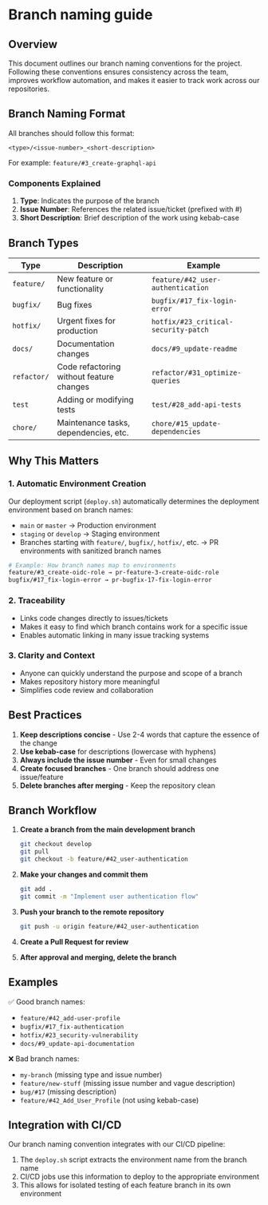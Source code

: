 # Branch naming guide

## Overview

This document outlines our branch naming conventions for the project. Following these conventions ensures consistency across the team, improves workflow automation, and makes it easier to track work across our repositories.

## Branch Naming Format

All branches should follow this format:

```
<type>/<issue-number>_<short-description>
```

For example: `feature/#3_create-graphql-api`

### Components Explained

1. **Type**: Indicates the purpose of the branch
2. **Issue Number**: References the related issue/ticket (prefixed with #)
3. **Short Description**: Brief description of the work using kebab-case

## Branch Types

| Type | Description | Example |
|------|-------------|---------|
| `feature/` | New feature or functionality | `feature/#42_user-authentication` |
| `bugfix/` | Bug fixes | `bugfix/#17_fix-login-error` |
| `hotfix/` | Urgent fixes for production | `hotfix/#23_critical-security-patch` |
| `docs/` | Documentation changes | `docs/#9_update-readme` |
| `refactor/` | Code refactoring without feature changes | `refactor/#31_optimize-queries` |
| `test` | Adding or modifying tests | `test/#28_add-api-tests` |
| `chore/` | Maintenance tasks, dependencies, etc. | `chore/#15_update-dependencies` |

## Why This Matters

### 1. Automatic Environment Creation

Our deployment script (`deploy.sh`) automatically determines the deployment environment based on branch names:

- `main` or `master` → Production environment
- `staging` or `develop` → Staging environment
- Branches starting with `feature/`, `bugfix/`, `hotfix/`, etc. → PR environments with sanitized branch names

```bash
# Example: How branch names map to environments
feature/#3_create-oidc-role → pr-feature-3-create-oidc-role
bugfix/#17_fix-login-error → pr-bugfix-17-fix-login-error
```

### 2. Traceability

- Links code changes directly to issues/tickets
- Makes it easy to find which branch contains work for a specific issue
- Enables automatic linking in many issue tracking systems

### 3. Clarity and Context

- Anyone can quickly understand the purpose and scope of a branch
- Makes repository history more meaningful
- Simplifies code review and collaboration

## Best Practices

1. **Keep descriptions concise** - Use 2-4 words that capture the essence of the change
2. **Use kebab-case** for descriptions (lowercase with hyphens)
3. **Always include the issue number** - Even for small changes
4. **Create focused branches** - One branch should address one issue/feature
5. **Delete branches after merging** - Keep the repository clean

## Branch Workflow

1. **Create a branch from the main development branch**

   ```bash
   git checkout develop
   git pull
   git checkout -b feature/#42_user-authentication
   ```

2. **Make your changes and commit them**

   ```bash
   git add .
   git commit -m "Implement user authentication flow"
   ```

3. **Push your branch to the remote repository**

   ```bash
   git push -u origin feature/#42_user-authentication
   ```

4. **Create a Pull Request for review**

5. **After approval and merging, delete the branch**

## Examples

✅ Good branch names:

- `feature/#42_add-user-profile`
- `bugfix/#17_fix-authentication`
- `hotfix/#23_security-vulnerability`
- `docs/#9_update-api-documentation`

❌ Bad branch names:

- `my-branch` (missing type and issue number)
- `feature/new-stuff` (missing issue number and vague description)
- `bug/#17` (missing description)
- `feature/#42_Add_User_Profile` (not using kebab-case)

## Integration with CI/CD

Our branch naming convention integrates with our CI/CD pipeline:

1. The `deploy.sh` script extracts the environment name from the branch name
2. CI/CD jobs use this information to deploy to the appropriate environment
3. This allows for isolated testing of each feature branch in its own environment
